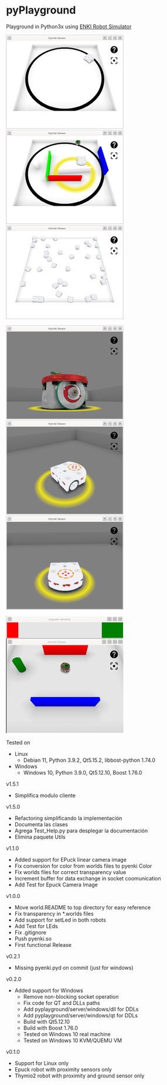 # pyPlayground

Playground in Python3x using [ENKI Robot Simulator](https://github.com/enki-community/enki)

![](images/img-01.png "") ![](images/img-02.png "") ![](images/img-03.png "")

![](images/img-04.png "") ![](images/img-05.png "") ![](images/img-06.png "")

![](images/img-07.png "") 

Tested on
+ Linux
	+ Debian 11, Python 3.9.2, Qt5.15.2, libbost-python 1.74.0
+ Windows
	+ Windows 10, Python 3.9.0, Qt5.12.10, Boost 1.76.0


v1.5.1
+ Simplifica modulo cliente

v1.5.0
+ Refactoring simplificando la implementación
+ Documenta las clases
+ Agrega Test_Help.py para desplegar la documentación
+ Elimina paquete Utils

v1.1.0
+ Added support for EPuck linear camera image
+ Fix conversion for color from worlds files to pyenki Color
+ Fix worlds files for correct transparency value
+ Increment buffer for data exchange in socket coomunication
+ Add Test for Epuck Camera Image

v1.0.0
+ Move world.README to top directory for easy reference
+ Fix transparency in *.worlds files
+ Add support for setLed in both robots
+ Add Test for LEds
+ Fix .gitignore 
+ Push pyenki.so
+ First functional Release

v0.2.1
+ Missing pyenki.pyd on commit (just for windows)

v0.2.0
+ Added support for Windows
	+ Remove non-blocking socket operation
	+ Fix code for QT and DLLs paths
	+ Add pyplayground/server/windows/dll for DDLs
	+ Add pyplayground/server/windows/qt for DDLs
	+ Build with Qt5.12.10
	+ Build with Boost 1.76.0
	+ Tested on Windows 10 real machine
	+ Tested on Windows 10 KVM/QUEMU VM

v0.1.0
+ Support for Linux only
+ Epuck robot with proximity sensors only
+ Thymio2 robot with proximity and ground sensor only
